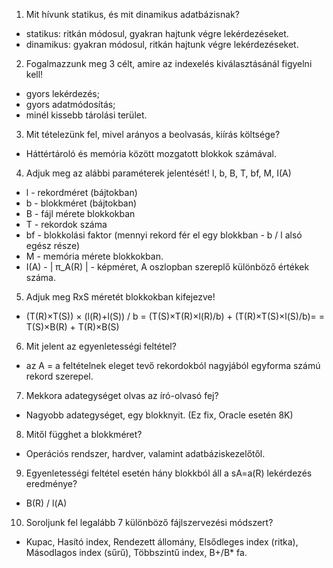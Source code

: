 1. Mit hívunk statikus, és mit dinamikus adatbázisnak?
 - statikus: ritkán módosul, gyakran hajtunk végre lekérdezéseket.
 - dinamikus: gyakran módosul, ritkán hajtunk végre lekérdezéseket.
2. Fogalmazzunk meg 3 célt, amire az indexelés kiválasztásánál figyelni kell!
 - gyors lekérdezés;
 - gyors adatmódosítás;
 - minél kissebb tárolási terület.
3. Mit tételezünk fel, mivel arányos a beolvasás, kiírás költsége?
 - Háttértároló és memória között mozgatott blokkok számával.
4. Adjuk meg az alábbi paraméterek jelentését! l, b, B, T, bf, M, I(A)
 - l - rekordméret (bájtokban)
 - b - blokkméret (bájtokban)
 - B - fájl mérete blokkokban
 - T - rekordok száma
 - bf - blokkolási faktor (mennyi rekord fér el egy blokkban - b / l alsó egész része)
 - M - memória mérete blokkokban.
 - I(A) - | π_A(R) | - képméret, A oszlopban szereplő különböző értékek száma.
5. Adjuk meg RxS méretét blokkokban kifejezve!
 - (T(R)×T(S)) × (l(R)+l(S)) / b
	 = (T(S)×T(R)×l(R)/b) + (T(R)×T(S)×l(S)/b)=
   = T(S)×B(R) + T(R)×B(S)
6. Mit jelent az egyenletességi feltétel?
 - az A = a feltételnek eleget tevő rekordokból nagyjából egyforma számú rekord szerepel.
7. Mekkora adategységet olvas az író-olvasó fej?
 - Nagyobb adategységet, egy blokknyit. (Ez fix, Oracle esetén 8K)
8. Mitől függhet a blokkméret?
 - Operációs rendszer, hardver, valamint adatbáziskezelőtől.
9. Egyenletességi feltétel esetén hány blokkból áll a sA=a(R) lekérdezés eredménye?
 - B(R) / l(A)
10. Soroljunk fel legalább 7 különböző fájlszervezési módszert?
 - Kupac, Hasító index, Rendezett állomány, Elsődleges index (ritka), Másodlagos index (sűrű), Többszintű index, B+/B* fa.
